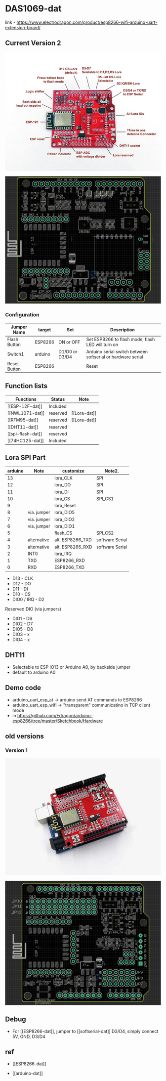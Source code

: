 # DAS1069-dat

link - https://www.electrodragon.com/product/esp8266-wifi-arduino-uart-extension-board/

## Current Version 2

![](2023-10-30-16-03-33.png)

![](2023-10-30-16-47-50.png)


### Configuration

| Jumper Name  | target  | Set            | Description                                                 |
| ------------ | ------- | -------------- | ----------------------------------------------------------- |
| Flash Button | ESP8266 | ON or OFF      | Set ESP8266 to flash mode, flash LED will turn on           |
| Switch1      | arduino | D1/D0 or D3/D4 | Arduino serial switch between softserial or hardware serial |
| Reset Button | ESP8266 |                | Reset                                                       |

## Function lists 


| Functions         | Status   | Note         |
| ----------------- | -------- | ------------ |
| [[ESP-12F-dat]]   | Included |              |
| [[NWL1071-dat]]   | reserved | [[Lora-dat]] |
| [[RFM95-dat]]     | reserved | [[Lora-dat]] |
| [[DHT11-dat]]     | reserved |              |
| [[spi-flash-dat]] | reserved |              |
| [[74HC125-dat]]   | Included |              |



## Lora SPI Part

| arduino | Note        | customize        | Note2.          |
| ------- | ----------- | ---------------- | --------------- |
| 13      |             | lora_CLK         | SPI             |
| 12      |             | lora_DO          | SPI             |
| 11      |             | lora_DI          | SPI             |
| 10      |             | lora_CS          | SPI_CS1         |
| 9       |             | lora_Reset       |                 |
| 8       | via. jumper | lora_DIO5        |                 |
| 7       | via. jumper | lora_DIO2        |                 |
| 6       | via. jumper | lora_DIO1        |                 |
| 5       |             | flash_CS         | SPI_CS2         |
| 4       | alternative | alt. ESP8266_TXD | software Serial |
| 3       | alternative | alt. ESP8266_RXD | software Serial |
| 2       | INT0        | lora_IRQ         |                 |
| 1       | TXD         | ESP8266_RXD      |                 |
| 0       | RXD         | ESP8266_TXD      |                 |


- D13 - CLK
- D12 - DO
- D11 - DI 
- D10 - CS
- DIO0 / IRQ - D2

Reserved DIO (via jumpers)
- DIO1 - D6
- DIO2 - D7
- DIO5 - D8
- DIO3 - x
- DIO4 - x 


## DHT11

- Selectable to ESP IO13 or Arduino A0, by backside jumper
- default to arduino A0

## Demo code 

- arduino_uart_esp_at -> arduino send AT commands to ESP8266
- arduino_uart_esp_wifi -> "transparent" communicatino in TCP client mode 
- in https://github.com/Edragon/arduino-esp8266/tree/master/Sketchbook/Hardware

## old versions 

### Version 1

![](2023-10-30-16-04-21.png)

![](2023-10-30-16-46-56.png)


## Debug 

- For [[ESP8266-dat]], jumper to [[softserial-dat]] D3/D4, simply connect 5V, GND, D3/D4

## ref

- [[ESP8266-dat]]

- [[arduino-dat]]